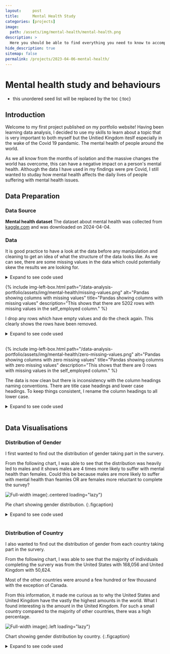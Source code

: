 ```yaml
---
layout:     post
title:      Mental Health Study
categories: [projects]
image: 
  path: /assets/img/mental-health/mental-health.png
description: >
  Here you should be able to find everything you need to know to accomplish the most common tasks when blogging with Hydejack.
hide_description: true
sitemap: false
permalink: /projects/2023-04-06-mental-health/
---
```

# Mental health study and behaviours

* this unordered seed list will be replaced by the toc
{:toc}

## Introduction

Welcome to my first project published on my portfolio website! Having been learning data analysis, I decided to use my skills to learn about a topic that is very important to both myself but the Unitied Kingdom iteslf especially in the wake of the Covid 19 pandamic. The mental health of people around the world.

As we all know from the months of isolation and the massive changes the world has overcome, this can have a negative impact on a person's mental health. Although the data I have used in my findings were pre Covid, I still wanted to studay how mental health affects the daily lives of people suffering with mental health issues.

## Data Preparation

### Data Source
**Mental health dataset** The dataset about mental health was collected from [kaggle.com](https://www.kaggle.com/datasets/bhavikjikadara/mental-health-dataset "Your home for data science") and was downloaded on 2024-04-04.
### Data
It is good practice to have a look at the data before any manipulation and cleaning to get an idea of what the structure of the data looks like. As we can see, there are some missing values in the data which could potentially skew the results we are looking for.

<details>
<summary>Expand to see code used</summary>
<div markdown="1">
```python
import pandas as pd
import numpy as np
from scipy import stats
import seaborn as sns
import matplotlib.pyplot as plt
from matplotlib.axes._axes import _log as matplotlib_axes_logger
matplotlib_axes_logger.setLevel('ERROR')
import plotly.express as px

# Specify the path of the CSV file to read
filepath = "data/Mental Health Dataset.csv"

# Read the file into a dataframe mh_df
df = pd.read_csv(filepath, parse_dates=['Timestamp'])

df.head()
```
</div>
</details>
<br/>

As you can see, we have some NaN values in the self_empoyed column.

![Pandas dataframe showing first 5 rows](/assets/img/mental-health/pandas-head.png "Pandas dataframe showing first 5 rows")

I first find out how many missing values are in each column.

<details>
<summary>Expand to see code used</summary>
<div markdown="1">
```python
# Check for missing values in each column
missing_values_count = df.isnull().sum()
# Print the count of missing values for each column
print(missing_values_count)
```
</div>
</details>

{% include img-left-box.html path="/data-analysis-portfolio/assets/img/mental-health/missing-values.png" alt="Pandas showing columns with missing values" 
title="Pandas showing columns with missing values" 
description="This shows that there are 5202 rows with missing values in the self_employed column." %}

I drop any rows which have empty values and do the check again. This clearly shows the rows have been removed.

<details>
<summary>Expand to see code used</summary>
<div markdown="1">
```python
# Drop rows with missing self_employed values
df = df.dropna(subset=['self_employed'])
# Check for missing values in each column
missing_values_count = df.isnull().sum()
# Print the count of missing values for each column
print(missing_values_count)
```
</div>
</details>
<br/>

{% include img-left-box.html path="/data-analysis-portfolio/assets/img/mental-health/zero-missing-values.png" alt="Pandas showing columns with zero missing values" 
title="Pandas showing columns with zero missing values" 
description="This shows that there are 0 rows with missing values in the self_employed column." %}

The data is now clean but there is inconsistency with the column headings naming conventions. There are title case headings and lower case headings. To keep things consistent, I rename the column headings to all lower case.

<details>
<summary>Expand to see code used</summary>
<div markdown="1">
```python
df = df.rename(columns={'Timestamp': 'timestamp', 
                        'Gender': 'gender', 
                        'Country': 'country', 
                        'Occupation': 'occupation', 
                        'Days_Indoors': 'days_indoors', 
                        'Growing_Stress': 'growing_stress', 
                        'Changes_Habits': 'changes_habits', 
                        'Mental_Health_History': 'mh_history', 
                        'Mood_Swings': 'mood_swings', 
                        'Coping_Struggles': 'coping_struggles', 
                        'Work_Interest': 'work_interest', 
                        'Social_Weakness': 'social_weakness' })
```
</div>
</details>
<br/>

## Data Visualisations

### Distribution of Gender
I first wanted to find out the distribution of gender taking part in the survery. 

From the following chart, I was able to see that the distribution was heavily led to males and it shows males are 4 times more likely to suffer with mental health than females. Could this be because males are more likely to suffer with mental health than feamles OR are females more reluctant to complete the survey?

![Full-width image](/data-analysis-portfolio/assets/img/mental-health/gender-pie-chart.png){:.centered loading="lazy"}

Pie chart showing gender distribution.
{:.figcaption}

<details>
<summary>Expand to see code used</summary>
<div markdown="1">
```python
# Defining colors for the pie chart 
colors = ['pink', 'steelblue'] 
labels = ['Female', 'Male']
  
# Define the ratio of gap of each fragment in a tuple 
explode = (0.05, 0.05) 

# Plotting the pie chart for dataframe 
genders = df.groupby(['gender'])['gender'].count()

# set the fig size for the titles
fig, ax = plt.subplots(1, 1 ,figsize=(4, 4))
ax.pie(genders, colors=colors, explode=explode, labels=labels, autopct='%1.0f%%')

plt.axis('off')
fig.tight_layout()
plt.show()
plt.close()
```
</div>
</details>
<br/>



### Individuals Seeking Treatment by Gender
From the first chart below, we can see that individuals in both genders are about 5x more likely seek treatment.

In the second chart, we can see that males are 4x more likely to not seek treatment compared to females and there is a near even split between both genders seeking treatment;.

![Full-width image](/data-analysis-portfolio/assets/img/mental-health/treatment-by-gender.png){:.left loading="lazy"}

Chart showing individuals seeking treatment by gender.
{:.figcaption}

<details>
<summary>Expand to see code used</summary>
<div markdown="1">
```python
# get counts by gender and if they are seeking treatment
treatment_by_gender = df.groupby(['gender', 'treatment'])['treatment'].count().unstack()
# get a propotion based on the above results
treatment_by_gender_proportion = treatment_by_gender.div(treatment_by_gender.sum(1), axis=0)

# chart settings
groups = ['No', 'Yes']
colors = ['pink', 'steelblue'] 
labels = ['Female', 'Male']

# set the fig size for the titles
fig, (ax1, ax2) = plt.subplots(1, 2 ,figsize=(10, 4))

# create a stacked bar on the left for counts
ax1.bar(groups, treatment_by_gender.No.values, color=colors[0])
ax1.bar(groups, treatment_by_gender.Yes.values, bottom = treatment_by_gender.No.values, color=colors[1])

# set the location of the legend
ax1.legend(title='Gender', labels=labels, loc='upper left')

for c in ax1.containers:
    # Optional: if the segment is small or 0, customize the labels
    labels = [v.get_height() if v.get_height() > 0 else '' for v in c]
    # remove the labels parameter if it's not needed for customized labels
    ax1.bar_label(c, labels=labels, label_type='center')
    
# create a stacked bar on the right for proportion
ax2.bar(groups, treatment_by_gender_proportion.No, color=colors[0])
ax2.bar(groups, treatment_by_gender_proportion.Yes, bottom = treatment_by_gender_proportion.No, color=colors[1])
    
# common axis labels
fig.supxlabel('Individuals Seeking Treatment')
fig.supylabel('Count')

# Remove the top and right spines
ax1.spines['top'].set_visible(False)
ax1.spines['right'].set_visible(False)
ax2.spines['top'].set_visible(False)
ax2.spines['right'].set_visible(False)

plt.ylabel('Proportion')
plt.show()
plt.close()
```
</div>
</details>
<br/>

### Distribution of Country
I also wanted to find out the distribution of gender from each country taking part in the survery. 

From the following chart, I was able to see that the majority of individuals completing the survery was from the United States with 168,056 and United Kingdom with 50,624.

Most of the other countries were around a few hundred or few thousand with the exception of Canada.

From this information, it made me curious as to why the United States and United Kingdom have the vastly the highest amounts in the world. What I found interesting is the amount in the United Kingdom. For such a small country compared to the majority of other countries, there was a high percentage. 

![Full-width image](/data-analysis-portfolio/assets/img/mental-health/gender-by-country.png){:.left loading="lazy"}

Chart showing gender distribution by country.
{:.figcaption}

<details>
<summary>Expand to see code used</summary>
<div markdown="1">
```python
# get counts by gender and country
# replace any possible NaNs with zero
gender_by_country = df.groupby(['country', 'gender'])['country'].count().unstack().fillna(0)

# chart settings
colors = ['pink', 'steelblue'] 
labels = ['Female', 'Male']

# set the fig size for the titles
fig, ax = plt.subplots(1, 1 ,figsize=(10, 10))
bottom = np.zeros(len(gender_by_country))

# create the bars for each country
for i, col in enumerate(gender_by_country.columns):
  p = ax.barh(gender_by_country.index, gender_by_country[col], left=bottom, label=col,
         color=colors[i])
  bottom += np.array(gender_by_country[col])

# Sum up the rows of our data to get the total value of each bar.
totals = gender_by_country.sum(axis=1)
# Set an offset that is used to bump the label up a bit above the bar.
y_offset = 4

# Add labels to each bar.
for i, total in enumerate(totals):
  ax.bar_label(p, label_type='edge', fontweight='ultralight')

# set the location of the legend
ax.legend(title='Gender', labels=labels, loc='center')

# Remove the top and right spines
ax.spines['top'].set_visible(False)
ax.spines['right'].set_visible(False)
plt.show()
plt.close()
````
</div>
</details>
<br/>

### Number of Days Indoors by Occupation
I also wanted to find out the distribution of gender from each country taking part in the survery. 

From the following chart, I was able to see that the majority of individuals completing the survery was from the United States with 168,056 and United Kingdom with 50,624.

Most of the other countries were around a few hundred or few thousand with the exception of Canada.

From this information, it made me curious as to why the United States and United Kingdom have the vastly the highest amounts in the world. What I found interesting is the amount in the United Kingdom. For such a small country compared to the majority of other countries, there was a high percentage. 

![Full-width image](/data-analysis-portfolio/assets/img/mental-health/days-indoors-by-occupation.png){:.centered loading="lazy"}

Chart showing number of individuals days indoors by their occupation.
{:.figcaption}

<details>
<summary>Expand to see code used</summary>
<div markdown="1">
```python
# get counts by number of days indoors vs occupation
days_indoors_by_occupation = df.groupby(['days_indoors', 'occupation'])['occupation'].count().unstack()

# chart settings
legend = ['Corporate', 'Student', 'Business', 'Housewife', 'Others']
colors = ['red', 'yellow', 'limegreen', 'dodgerblue', 'rebeccapurple']
label_colors = ['white', 'black', 'black', 'white', 'white']

ax = days_indoors_by_occupation.plot(kind='bar', stacked=True, figsize=(10, 6), rot=0, xlabel='Number of days indoors', ylabel='Count', color=colors)

for i, c in enumerate(ax.containers):
    # Optional: if the segment is small or 0, customize the labels
    labels = [v.get_height() if v.get_height() > 0 else '' for v in c]
    # remove the labels parameter if it's not needed for customized labels
    ax.bar_label(c, labels=labels, label_type='center', color=label_colors[i])

# set the location of the legend
ax.legend(title='Occupation', labels=legend, loc='upper right')

# Remove the top and right spines
ax.spines['top'].set_visible(False)
ax.spines['right'].set_visible(False)
```
</div>
</details>
<br/>

#### Number of Days Indoors by Occupation and Gender Distribution

![Full-width image](/data-analysis-portfolio/assets/img/mental-health/staying-indoors-by-occupation-breakdown.png){:.left loading="lazy"}

Chart showing number of individuals staying indoors by their occupation and gender distribution.
{:.figcaption}

<details>
<summary>Expand to see code used</summary>
<div markdown="1">
```python
# function to take in a dataframe and split the occupation into separate groups
def occupation_groups(df):
    # get a list of unique occupations
    occupations = df['occupation'].unique()
    
    # create an empty dictionary to hold the new groups
    occupation_group = {}

    # loop over the unique occupations and greate a group for each
    for occupation in occupations:
        occupation_group[occupation] = df[df['occupation'] == occupation].groupby(['days_indoors', 'gender'])['occupation'].count().unstack().fillna(0)
    
    return occupation_group

occupation_grps = occupation_groups(df)

# chart settings
groups = df['days_indoors'].unique()
colors = ['pink', 'steelblue'] 
genders = ['Female', 'Male']
label_colors = ['black', 'white']

# set the fig size for the titles
fig, ((ax1, ax2), (ax3, ax4), (ax5, ax6)) = plt.subplots(3, 2 ,figsize=(10, 16))

# hide this one as it doesn't exist
ax6.set_visible(False)

# create a stacked bar for Corporate occupation
ax1.bar(groups, occupation_grps['Corporate'].Female.values, color=colors[0])
ax1.bar(groups, occupation_grps['Corporate'].Male.values, bottom = occupation_grps['Corporate'].Female.values, color=colors[1])

# set the location of the legend
ax1.legend(title='Gender', labels=genders, loc='upper right')

# title
ax1.set_title('Corporate')
for i, c in enumerate(ax1.containers):
    # Optional: if the segment is small or 0, customize the labels
    labels = [v.get_height() if v.get_height() > 0 else '' for v in c]
    # remove the labels parameter if it's not needed for customized labels
    ax1.bar_label(c, labels=labels, label_type='center', color=label_colors[i])

# rotation of xlabels
for label in ax1.get_xticklabels():
  label.set_rotation(45)
  label.set_ha('right')
    
# Remove the top and right spines
ax1.spines['top'].set_visible(False)
ax1.spines['right'].set_visible(False)

# create a stacked bar for Students occupation
ax2.bar(groups, occupation_grps['Student'].Female.values, color=colors[0])
ax2.bar(groups, occupation_grps['Student'].Male.values, bottom = occupation_grps['Student'].Female.values, color=colors[1])

# set the location of the legend
ax2.legend(title='Gender', labels=genders, loc='upper right')

# title
ax2.set_title('Student')
for i, c in enumerate(ax2.containers):
    # Optional: if the segment is small or 0, customize the labels
    labels = [v.get_height() if v.get_height() > 0 else '' for v in c]
    # remove the labels parameter if it's not needed for customized labels
    ax2.bar_label(c, labels=labels, label_type='center', color=label_colors[i])

# rotation of xlabels
for label in ax2.get_xticklabels():
  label.set_rotation(45)
  label.set_ha('right')
    
# Remove the top and right spines
ax2.spines['top'].set_visible(False)
ax2.spines['right'].set_visible(False)

# create a stacked bar for Corporate occupation
ax3.bar(groups, occupation_grps['Business'].Female.values, color=colors[0])
ax3.bar(groups, occupation_grps['Business'].Male.values, bottom = occupation_grps['Business'].Female.values, color=colors[1])

# set the location of the legend
ax3.legend(title='Gender', labels=genders, loc='upper right')

# title
ax3.set_title('Business')
for i, c in enumerate(ax3.containers):
    # Optional: if the segment is small or 0, customize the labels
    labels = [v.get_height() if v.get_height() > 0 else '' for v in c]
    # remove the labels parameter if it's not needed for customized labels
    ax3.bar_label(c, labels=labels, label_type='center', color=label_colors[i])

# rotation of xlabels
for label in ax3.get_xticklabels():
  label.set_rotation(45)
  label.set_ha('right')
    
# Remove the top and right spines
ax3.spines['top'].set_visible(False)
ax3.spines['right'].set_visible(False)

# create a stacked bar for Housewife occupation
ax4.bar(groups, occupation_grps['Housewife'].Female.values, color=colors[0])
ax4.bar(groups, occupation_grps['Housewife'].Male.values, bottom = occupation_grps['Housewife'].Female.values, color=colors[1])

# set the location of the legend
ax4.legend(title='Gender', labels=genders, loc='upper right')

# title
ax4.set_title('Housewife')
for i, c in enumerate(ax4.containers):
    # Optional: if the segment is small or 0, customize the labels
    labels = [v.get_height() if v.get_height() > 0 else '' for v in c]
    # remove the labels parameter if it's not needed for customized labels
    ax4.bar_label(c, labels=labels, label_type='center', color=label_colors[i])

# rotation of xlabels
for label in ax4.get_xticklabels():
  label.set_rotation(45)
  label.set_ha('right')
    
# Remove the top and right spines
ax4.spines['top'].set_visible(False)
ax4.spines['right'].set_visible(False)

# create a stacked bar for Corporate occupation
ax5.bar(groups, occupation_grps['Others'].Female.values, color=colors[0])
ax5.bar(groups, occupation_grps['Others'].Male.values, bottom = occupation_grps['Others'].Female.values, color=colors[1])

# set the location of the legend
ax5.legend(title='Others', labels=genders, loc='upper right')

# title
ax5.set_title('Others')
for i, c in enumerate(ax5.containers):
    # Optional: if the segment is small or 0, customize the labels
    labels = [v.get_height() if v.get_height() > 0 else '' for v in c]
    # remove the labels parameter if it's not needed for customized labels
    ax5.bar_label(c, labels=labels, label_type='center', color=label_colors[i])

# rotation of xlabels
for label in ax5.get_xticklabels():
  label.set_rotation(45)
  label.set_ha('right')
    
# Remove the top and right spines
ax5.spines['top'].set_visible(False)
ax5.spines['right'].set_visible(False)

## adjust the spacing between subplots
fig.subplots_adjust(hspace=0.6)
```
</div>
</details>
<br/>

### Work Interest by Occupation

![Full-width image](/data-analysis-portfolio/assets/img/mental-health/work-interest-by-occupation.png){:.left loading="lazy"}

Chart showing number of individuals work interest by their occupation.
{:.figcaption}

<details>
<summary>Expand to see code used</summary>
<div markdown="1">
```python
# Analyze the relationship between occupation and work interest
work_interest_by_occupation = df.groupby(['occupation', 'work_interest'])['work_interest'].count().unstack().fillna(0)

# chart settings
legend = ['Maybe', 'No', 'Yes']
label_colors = ['white', 'white', 'white']

ax = work_interest_by_occupation.plot(kind='bar', stacked=True, figsize=(10, 6), rot=0, xlabel='Occupation', ylabel='Count')

for i, c in enumerate(ax.containers):
    # Optional: if the segment is small or 0, customize the labels
    labels = [v.get_height() if v.get_height() > 0 else '' for v in c]
    # remove the labels parameter if it's not needed for customized labels
    ax.bar_label(c, labels=labels, label_type='center', color=label_colors[i])

# set the location of the legend
ax.legend(title='Work Interest', labels=legend, loc='upper left')

# Remove the top and right spines
ax.spines['top'].set_visible(False)
ax.spines['right'].set_visible(False)
```
</div>
</details>
<br/>


### Coping Struggles by Seeking Treatment

![Full-width image](/data-analysis-portfolio/assets/img/mental-health/coping-struggles-treatment.png){:.left loading="lazy"}

Chart showing number of individuals coping struggles by seeking treatment.
{:.figcaption}

<details>
<summary>Expand to see code used</summary>
<div markdown="1">
```python
# Analyze the relationship between coping struggles and treatment
coping_struggles_by_treatment = df.groupby(['treatment', 'coping_struggles'])['treatment'].count().unstack().fillna(0)

# chart settings
legend = ['No', 'Yes']
label_colors = ['white', 'white']

ax = coping_struggles_by_treatment.plot(kind='bar', stacked=True, figsize=(10, 6), rot=0, xlabel='Coping Struggles', ylabel='Count')

for i, c in enumerate(ax.containers):
    # Optional: if the segment is small or 0, customize the labels
    labels = [v.get_height() if v.get_height() > 0 else '' for v in c]
    # remove the labels parameter if it's not needed for customized labels
    ax.bar_label(c, labels=labels, label_type='center', color=label_colors[i])

# set the location of the legend
ax.legend(title='Seeking Treatment', labels=legend, loc='upper center')

# Remove the top and right spines
ax.spines['top'].set_visible(False)
ax.spines['right'].set_visible(False)
```
</div>
</details>
<br/>

#### Coping Struggles by Seeking Treatment and Gender Distribution

![Full-width image](/data-analysis-portfolio/assets/img/mental-health/coping-struggles-treatment-gender.png){:.left loading="lazy"}
Chart showing number of individuals coping struggles by seeking treatment and gender distribution.
{:.figcaption}

<details>
<summary>Expand to see code used</summary>
<div markdown="1">

```python
# Analyze the relationship between coping struggles and treatment
coping_struggles_by_treatment_yes = df[df['coping_struggles'] == 'Yes'].groupby(['coping_struggles', 'gender'])['gender'].count().unstack().fillna(0)
coping_struggles_by_treatment_no = df[df['coping_struggles'] == 'No'].groupby(['coping_struggles', 'gender'])['gender'].count().unstack().fillna(0)

# chart settings
colors = ['pink', 'steelblue'] 
genders = ['Female', 'Male']
label_colors = ['black', 'white']

# set the fig size for the titles
fig, (ax1, ax2) = plt.subplots(1, 2, figsize=(10, 4))

fig.supxlabel('Coping Struggles')

ax1 = coping_struggles_by_treatment_no.plot(kind='bar', ax=ax1, xlabel='No', ylabel='Seeking Treatment', color=colors)

# set the location of the legend
ax1.legend(title='Gender', labels=genders, loc='upper left')

for i, c in enumerate(ax1.containers):
    # Optional: if the segment is small or 0, customize the labels
    labels = [v.get_height() if v.get_height() > 0 else '' for v in c]
    # remove the labels parameter if it's not needed for customized labels
    ax1.bar_label(c, labels=labels, label_type='center', color=label_colors[i])

# Remove the top and right spines
ax1.spines['top'].set_visible(False)
ax1.spines['right'].set_visible(False)

ax2 = coping_struggles_by_treatment_yes.plot(kind='bar', ax=ax2, xlabel='Yes', ylabel='Seeking Treatment', color=colors)

# set the location of the legend
ax2.legend(title='Gender', labels=genders, loc='upper left')

for i, c in enumerate(ax2.containers):
    # Optional: if the segment is small or 0, customize the labels
    labels = [v.get_height() if v.get_height() > 0 else '' for v in c]
    # remove the labels parameter if it's not needed for customized labels
    ax2.bar_label(c, labels=labels, label_type='center', color=label_colors[i])

# Remove the top and right spines
ax2.spines['top'].set_visible(False)
ax2.spines['right'].set_visible(False)

plt.show()
plt.close()
```
</div>
</details>
<br/>